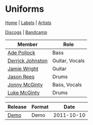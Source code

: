 # Uniforms

[Home](../index.md) | [Labels](../labels.md) | [Artists](../artists.md)

[Discogs](https://www.discogs.com/artist/3695715-Uniforms-3) | [Bandcamp](http://uniforms.bandcamp.com/)

| Member | Role |
|---|---|
| [Ade Pollock](ade-pollock.md) | Bass |
| [Derrick Johnston](derrick-johnston.md) | Guitar, Vocals |
| [Jamie Wright](jamie-wright.md) | Guitar |
| [Jason Rees](jason-rees.md) | Drums |
| [Jonny McGinty](jonny-mcginty.md) | Bass, Vocals |
| [Luke McGinty](luke-mcginty.md) | Drums |

| Release | Format | Date |
|---|---|---|
| [Demo](../releases/uniforms-demo.md) | Demo | 2011-10-10 |
